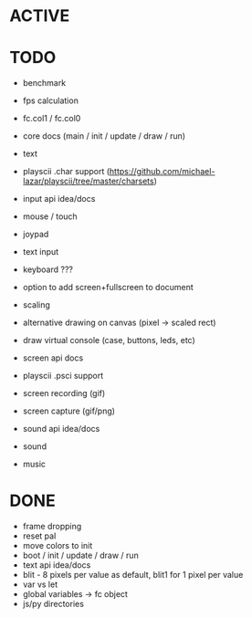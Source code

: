 # ACTIVE

# TODO

- benchmark
- fps calculation
- fc.col1 / fc.col0
- core docs (main / init / update / draw / run)

- text
- playscii .char support (https://github.com/michael-lazar/playscii/tree/master/charsets)

- input api idea/docs
- mouse / touch
- joypad
- text input
- keyboard ???

- option to add screen+fullscreen to document
- scaling
- alternative drawing on canvas (pixel -> scaled rect)
- draw virtual console (case, buttons, leds, etc)

- screen api docs

- playscii .psci support

- screen recording (gif)
- screen capture (gif/png)

- sound api idea/docs
- sound
- music

# DONE

- frame dropping
- reset pal
- move colors to init
- boot / init / update / draw / run
- text api idea/docs
- blit - 8 pixels per value as default, blit1 for 1 pixel per value
- var vs let
- global variables -> fc object
- js/py directories

